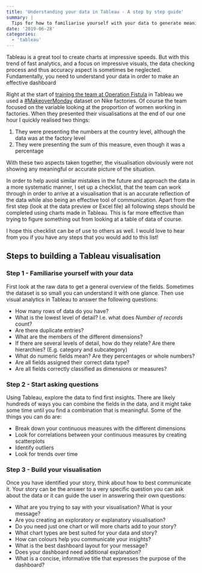 ```yaml
---
title: 'Understanding your data in Tableau - A step by step guide'
summary: |
  Tips for how to familiarise yourself with your data to generate meaningful insights in Tableau.
date: '2019-06-28'
categories:
  - 'tableau'
---
```


Tableau is a great tool to create charts at impressive speeds. But with this trend of fast analytics, and a focus on impressive visuals, the data checking process and thus accuracy aspect is sometimes be neglected. Fundamentally, you need to understand your data in order to make an effective dashboard

Right at the start of [training the team at Operation Fistula](https://nalediholly.wordpress.com/2018/08/20/training-the-team-at-operation-fistula/) in Tableau we used a [#MakeoverMonday](http://www.makeovermonday.co.uk) dataset on Nike factories. Of course the team focused on the variable looking at the proportion of women working in factories. When they presented their visualisations at the end of our one hour I quickly realised two things:

1. They were presenting the numbers at the country level, although the data was at the factory level
2. They were presenting the sum of this measure, even though it was a percentage

With these two aspects taken together, the visualisation obviously were not showing any meaningful or accurate picture of the situation.

In order to help avoid similar mistakes in the future and approach the data in a more systematic manner, I set up a checklist, that the team can work through in order to arrive at a visualisation that is an accurate reflection of the data while also being an effective tool of communication. Apart from the first step (look at the data preview or Excel file) all following steps should be completed using charts made in Tableau. This is far more effective than trying to figure something out from looking at a table of data of course.

I hope this checklist can be of use to others as well. I would love to hear from you if you have any steps that you would add to this list!

## Steps to building a Tableau visualisation

### Step 1 - Familiarise yourself with your data

First look at the raw data to get a general overview of the fields. Sometimes the dataset is so small you can understand it with one glance. Then use visual analytics in Tableau to answer the following questions:

- How many rows of data do you have?
- What is the lowest level of detail? I.e. what does _Number of records_ count?
- Are there duplicate entries?
- What are the members of the different dimensions?
- If there are several levels of detail, how do they relate? Are there hierarchies? (E.g. category and subcategory)
- What do numeric fields mean? Are they percentages or whole numbers?
- Are all fields assigned their correct data type?
- Are all fields correctly classified as dimensions or measures?

### Step 2 - Start asking questions

Using Tableau, explore the data to find first insights. There are likely hundreds of ways you can combine the fields in the data, and it might take some time until you find a combination that is meaningful. Some of the things you can do are:

- Break down your continuous measures with the different dimensions
- Look for correlations between your continuous measures by creating scatterplots
- Identify outliers
- Look for trends over time

### Step 3 - Build your visualisation

Once you have identified your story, think about how to best communicate it. Your story can be the answer to a very specific question you can ask about the data or it can guide the user in answering their own questions:

- What are you trying to say with your visualisation? What is your message?
- Are you creating an exploratory or explanatory visualisation?
- Do you need just one chart or will more charts add to your story?
- What chart types are best suited for your data and story?
- How can colours help you communicate your insights?
- What is the best dashboard layout for your message?
- Does your dashboard need additional explanation?
- What is a concise, informative title that expresses the purpose of the dashboard?
